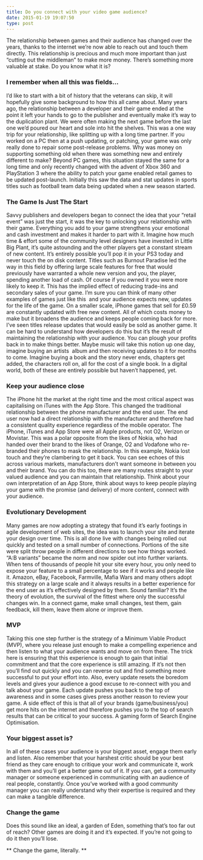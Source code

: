 ```yaml
---
title: Do you connect with your video game audience?
date: 2015-01-19 19:07:50
type: post
---
```


The relationship between games and their audience has changed over the
years, thanks to the internet we’re now able to reach out and touch them
directly. This relationship is precious and much more important than
just “cutting out the middleman” to make more money. There’s something
more valuable at stake. Do you know what it is?

<!-- more -->

### I remember when all this was fields…

I’d like to start with a bit of history that the veterans can skip, it
will hopefully give some background to how this all came about.
Many years ago, the relationship between a developer and their game
ended at the point it left your hands to go to the publisher and
eventually make it’s way to the duplication plant. We were often making
the next game before the last one we’d poured our heart and sole into
hit the shelves. This was a one way trip for your relationship, like
splitting up with a long time partner.
If you worked on a PC then at a push updating, or patching, your game
was only really done to repair some post-release problems. Why was money
on supporting something old when there was something new and entirely
different to make? Beyond PC games, this situation stayed the same for a
long time and only recently changed with the advent of Xbox 360 and
PlayStation 3 where the ability to patch your game enabled retail games
to be updated post-launch. Initially this saw the data and stat updates
in sports titles such as football team data being updated when a new
season started.

### The Game Is Just The Start

Savvy publishers and developers began to connect the idea that your
“retail event” was just the start, it was the key to unlocking your
relationship with their game. Everything you add to your game
strengthens your emotional and cash investment and makes it harder to
part with it. Imagine how much time & effort some of the community level
designers have invested in Little Big Plant, it’s quite astounding and
the other players get a constant stream of new content. It’s entirely
possible you’ll pop it in your PS3 today and never touch the on disk
content.
Titles such as Burnout Paradise led the way in this field by offering
large scale features for free that would previously have warranted a
whole new version and you, the player, spending another load of cash. Of
course if you owned it you were more likely to keep it.
This has the implied effect of reducing trade-ins and secondary sales of
your game.
I’m sure you can think of many other examples of games just like this 
and your audience expects new, updates for the life of the game.
On a smaller scale, iPhone games that sell for £0.59 are constantly
updated with free new content. All of which costs money to make but it
broadens the audience and keeps people coming back for more. I’ve seen
titles release updates that would easily be sold as another game. It can
be hard to understand how developers do this but it’s the result of
maintaining the relationship with your audience. You can plough your
profits back in to make things better.
Maybe music will take this notion up one day, imagine buying an artists 
album and then receiving updates to it for months to come.
Imagine buying a book and the story never ends, chapters get added, the
characters roll on, all for the cost of a single book.
In a digital world, both of these are entirely possible but haven’t
happened, yet.

### Keep your audience close

The iPhone hit the market at the right time and the most critical aspect
was capitalising on iTunes with the App Store. This changed the
traditional relationship between the phone manufacturer and the end
user. The end user now had a direct relationship with the manufacturer
and therefore had a consistent quality experience regardless of the
mobile operator. The iPhone, iTunes and App Store were all Apple
products, not O2, Verizon or Movistar. This was a polar opposite from
the likes of Nokia, who had handed over their brand to the likes of
Orange, O2 and Vodafone who re-branded their phones to mask the
relationship. In this example, Nokia lost touch and they’re clambering
to get it back. You can see echoes of this across various markets,
manufacturers don’t want someone in between you and their brand.
You can do this too, there are many routes straight to your valued
audience and you can maintain that relationship. Think about your own
interpretation of an App Store, think about ways to keep people playing
your game with the promise (and delivery) of more content, connect with
your audience.

### Evolutionary Development

Many games are now adopting a strategy that found it’s early footings in
agile development of web sites, the idea was to launch your site and
iterate your design over time. This is all done live with changes being
rolled out quickly and tested on a small number of connections. Portions
of the site were split throw people in different directions to see how
things worked. “A:B variants” became the norm and now spider out into further variants. When tens of thousands of people hit your site every
hour, you only need to expose your feature to a small percentage to see
if it works and people like it. Amazon, eBay, Facebook, Farmville, Mafia
Wars and many others adopt this strategy on a large scale and it always
results in a better experience for the end user as it’s effectively
designed by them.
Sound familiar? It’s the theory of evolution, the survival of the
fittest where only the successful changes win. In a connect game, make
small changes, test them, gain feedback, kill them, leave them alone or
improve them.

### MVP

Taking this one step further is the strategy of a Minimum Viable Product
(MVP), where you release just enough to make a compelling experience and
then listen to what your audience wants and move on from there. The
trick here is ensuring that this experience is enough to gain that
initial commitment and that the core experience is still amazing. If
it’s not then you’ll find out quickly and you can reverse out and find
something more successful to put your effort into.
Also, every update resets the boredom levels and gives your audience a
good excuse to re-connect with you and talk about your game. Each update
pushes you back to the top of awareness and in some cases gives press
another reason to review your game.
A side effect of this is that all of your brands (game/business/you) get
more hits on the internet and therefore pushes you to the top of search
results that can be critical to your success. A gaming form of Search
Engine Optimisation.

### Your biggest asset is?

In all of these cases your audience is your biggest asset, engage them
early and listen. Also remember that your harshest critic should be your
best friend as they care enough to critique your work and communicate
it, work with them and you’ll get a better game out of it.
If you can, get a community manager or someone experienced in
communicating with an audience of real people, constantly. Once you’ve
worked with a good community manager you can really understand why their
expertise is required and they can make a tangible difference.

### Change the game

Does this sound like an ideal, a garden of Eden, something that’s too
far out of reach? Other games are doing it and it’s expected. If you’re
not going to do it then you’ll lose.

** Change the
game, literally. **
